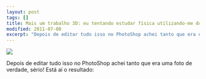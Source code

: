 ```yaml
---
layout: post
tags: []
title: Mais um trabalho 3D: eu tentando estudar física utilizando-me do 3D para confirmar minhas teorias fiz algumas lentes usando esferas e cubos, para testar como elas se comportariam coloquei esferas no fundo.
modified: 2011-07-08
excerpt: "Depois de editar tudo isso no PhotoShop achei tanto que era uma foto de verdade, sério! Está aí o resultado:"
---
```


![](http://36.media.tumblr.com/tumblr_lnzq58txKE1qma17bo1_1280.png)

Depois de editar tudo isso no PhotoShop achei tanto que era uma foto de
verdade, sério! Está aí o resultado:

